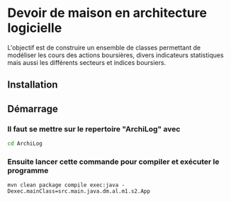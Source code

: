 # Devoir de maison en architecture logicielle 

L'objectif est de construire un ensemble de classes permettant de modéliser les cours des actions
boursières, divers indicateurs statistiques mais aussi les différents secteurs et indices boursiers.

## Installation

## Démarrage

### Il faut se mettre sur le repertoire "ArchiLog" avec

```bash
cd ArchiLog
```
    
### Ensuite lancer cette commande pour compiler et exécuter le programme

```maven
mvn clean package compile exec:java -Dexec.mainClass=src.main.java.dm.al.m1.s2.App
```
